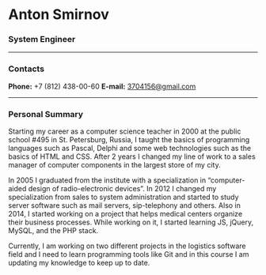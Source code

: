 # Anton Smirnov
### System Engineer

---
### Contacts

**Phone:** +7 (812) 438-00-60
**E-mail:** 3704156@gmail.com

---
### Personal Summary

Starting my career as a computer science teacher in 2000 at the public school #495 in St. Petersburg, Russia, I taught the basics of programming languages such as Pascal, Delphi and some web technologies such as the basics of HTML and CSS. After 2 years I changed my line of work to a sales manager of computer components in the largest store of my city.

In 2005 I graduated from the institute with a specialization in “computer-aided design of radio-electronic devices”. In 2012 I changed my specialization from sales to system administration and started to study server software such as mail servers, sip-telephony and others. Also in 2014, I started working on a project that helps medical centers organize their business processes. While working on it, I started learning JS, jQuery, MySQL, and the PHP stack.

Currently, I am working on two different projects in the logistics software field and I need to learn programming tools like Git and in this course I am updating my knowledge to keep up to date.
